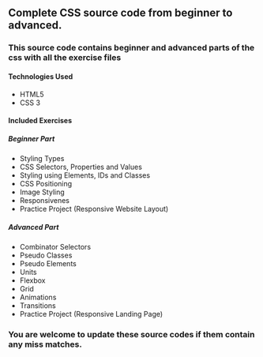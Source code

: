 ## Complete CSS source code from beginner to advanced.

### This source code contains beginner and advanced parts of the css with all the exercise files

#### Technologies Used
* HTML5
* CSS 3

#### Included Exercises
##### Beginner Part
* Styling Types
* CSS Selectors, Properties and Values
* Styling using Elements, IDs and Classes
* CSS Positioning
* Image Styling
* Responsivenes
* Practice Project (Responsive Website Layout)

##### Advanced Part
* Combinator Selectors
* Pseudo Classes
* Pseudo Elements
* Units
* Flexbox
* Grid
* Animations
* Transitions
* Practice Project (Responsive Landing Page)

### You are welcome to update these source codes if them contain any miss matches.
